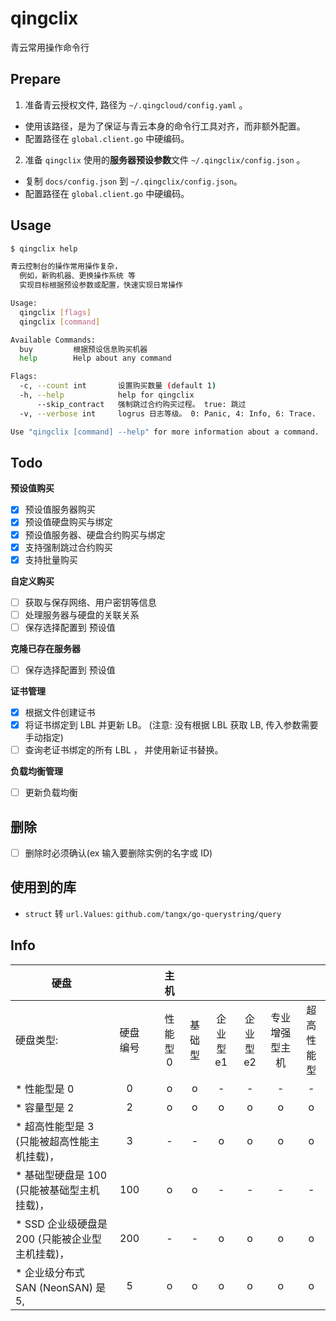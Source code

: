 # qingclix
青云常用操作命令行

## Prepare

1. 准备青云授权文件, 路径为 `~/.qingcloud/config.yaml` 。
  + 使用该路径，是为了保证与青云本身的命令行工具对齐，而非额外配置。
  + 配置路径在 `global.client.go` 中硬编码。
2. 准备 `qingclix` 使用的**服务器预设参数**文件 `~/.qingclix/config.json` 。
  + 复制 `docs/config.json` 到 `~/.qingclix/config.json`。
  + 配置路径在 `global.client.go` 中硬编码。

## Usage 

```bash
$ qingclix help  

青云控制台的操作常用操作复杂，
  例如，新购机器、更换操作系统 等
  实现目标根据预设参数或配置，快速实现日常操作

Usage:
  qingclix [flags]
  qingclix [command]

Available Commands:
  buy         根据预设信息购买机器
  help        Help about any command

Flags:
  -c, --count int       设置购买数量 (default 1)
  -h, --help            help for qingclix
      --skip_contract   强制跳过合约购买过程。 true: 跳过
  -v, --verbose int     logrus 日志等级。 0: Panic, 4: Info, 6: Trace.  (default 4)

Use "qingclix [command] --help" for more information about a command.
```

## Todo

**预设值购买**
+ [x] 预设值服务器购买
+ [x] 预设值硬盘购买与绑定
+ [x] 预设值服务器、硬盘合约购买与绑定
+ [x] 支持强制跳过合约购买
+ [x] 支持批量购买

**自定义购买**
+ [ ] 获取与保存网络、用户密钥等信息
+ [ ] 处理服务器与硬盘的关联关系
+ [ ] 保存选择配置到 预设值 

**克隆已存在服务器**
+ [ ] 保存选择配置到 预设值 

**证书管理**
+ [x] 根据文件创建证书
+ [x] 将证书绑定到 LBL 并更新 LB。 (注意: 没有根据 LBL 获取 LB, 传入参数需要手动指定)
+ [ ] 查询老证书绑定的所有 LBL ， 并使用新证书替换。

**负载均衡管理**
+ [ ] 更新负载均衡


## 删除
+ [ ] 删除时必须确认(ex 输入要删除实例的名字或 ID)


## 使用到的库

+ `struct` 转 `url.Values`: `github.com/tangx/go-querystring/query`


## Info

 |  硬盘                                             |            |     |  主机      |          |            |            |                  |              | 
 | ------------------------------------------------- | :----: | :----: | :----: | :----: | :----: | :----: | :----: | :----: | 
 |  硬盘类型:                                        |  硬盘编号  |     |  性能型 0  |  基础型  |  企业型e1  |  企业型e2  |  专业增强型主机  |  超高性能型  | 
 |  * 性能型是 0                                     |  0         |     |  o         |  o       |  -         |  -         |  -               |  -           | 
 |  * 容量型是 2                                     |  2         |     |  o         |  o       |  o         |  o         |  o               |  o           | 
 |  * 超高性能型是 3 (只能被超高性能主机挂载)，      |  3         |     |  -         |  -       |  o         |  o         |  o               |  o           | 
 |  * 基础型硬盘是 100 (只能被基础型主机挂载)，      |  100       |     |  o         |  o       |  -         |  -         |  -               |  -           | 
 |  * SSD 企业级硬盘是 200 (只能被企业型主机挂载)，  |  200       |     |  -         |  -       |  o         |  o         |  o               |  o           | 
 |  * 企业级分布式 SAN (NeonSAN) 是 5,               |  5         |     |  o         |  o       |  o         |  o         |  o               |  o           | 